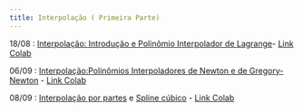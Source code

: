 ```yaml
---
title: Interpolação ( Primeira Parte) 
---
```


18/08
: [Interpolação: Introdução e Polinômio Interpolador de Lagrange](https://youtu.be/vhVfhBO_7-4)- [Link Colab](https://colab.research.google.com/drive/1xc1XaOCK6TOw_dSpmQmRcXgub-Z6cdjp#scrollTo=2aeGarPbHQp_)

06/09
: [Interpolação:Polinômios Interpoladores de Newton e de Gregory-Newton](https://youtu.be/1Cc_aHZ4FHs) - [Link Colab](https://colab.research.google.com/drive/1KE880_YeW92Y0PUAZd5MlXYwdMlDPrBr?usp=sharing)
 
08/09
: [Interpolação por partes](https://youtu.be/PDA5wEDVtM4) e [Spline cúbico](https://www.youtube.com/watch?v=B2M8P9vQUow&t=620s) - [Link Colab](https://colab.research.google.com/drive/198__8kO7xUxHl3oERyZlwG_yabuFXSYk?usp=sharing#scrollTo=s_noZuzFbBYu)


